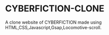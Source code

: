 # CYBERFICTION-CLONE
A clone website of CYBERFICTION made using HTML,CSS,Javascript,Gsap,Locomotive-scroll.
